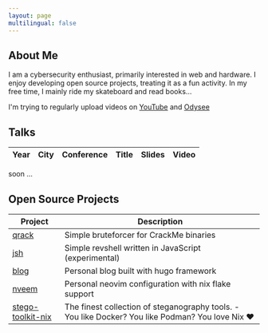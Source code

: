 ```yaml
---
layout: page
multilingual: false
---
```


## About Me
I am a cybersecurity enthusiast, primarily interested in web and hardware. I enjoy developing open source projects, treating it as a fun activity. In my free time, I mainly ride my skateboard and read books…

I'm trying to regularly upload videos on [YouTube](https://www.youtube.com/@qrxnz9209) and [Odysee](https://odysee.com/@qrxnz:6?r=6t7UjNAVVT5zLF9LhSrzZZ479VWpVXrE)

## Talks
|Year         |City        |Conference  | Title      |Slides      |Video       |
| ----------- |----------- |----------- |----------- |----------- |----------- |

soon ...

## Open Source Projects
|Project      | Description |
| ----------- |-----------  |
| [qrack](https://github.com/qrxnz/qrack) | Simple bruteforcer for CrackMe binaries |
| [jsh](https://github.com/qrxnz/jsh) | Simple revshell written in JavaScript (experimental) |
| [blog](https://github.com/qrxnz/blog) |  Personal blog built with hugo framework |
| [nveem](https://github.com/qrxnz/nveem) | Personal neovim configuration with nix flake support |
| [stego-toolkit-nix](https://github.com/qrxnz/stego-toolkit-nix) | The finest collection of steganography tools. - You like Docker? You like Podman? You love Nix ❤️  |
